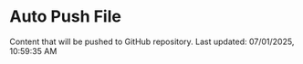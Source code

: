 # Auto Push File

Content that will be pushed to GitHub repository.
Last updated: 07/01/2025, 10:59:35 AM